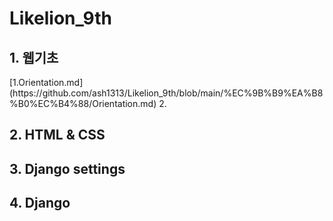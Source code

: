 # Likelion_9th
<h2>1. 웹기초</h2>
[1.Orientation.md](https://github.com/ash1313/Likelion_9th/blob/main/%EC%9B%B9%EA%B8%B0%EC%B4%88/Orientation.md)
2.

<h2>2. HTML & CSS</h2>


<h2>3. Django settings</h2>


<h2>4. Django</h2>


